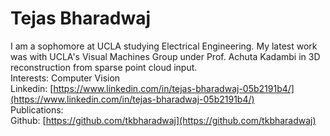 # Tejas Bharadwaj <br>

I am a sophomore at UCLA studying Electrical Engineering. My latest work was with UCLA's Visual Machines Group under Prof. Achuta Kadambi in 3D reconstruction from sparse point cloud input. <br>
Interests: Computer Vision <br>
Linkedin: [https://www.linkedin.com/in/tejas-bharadwaj-05b2191b4/](https://www.linkedin.com/in/tejas-bharadwaj-05b2191b4/) <br>
Publications: <br>
Github: [https://github.com/tkbharadwaj](https://github.com/tkbharadwaj)
